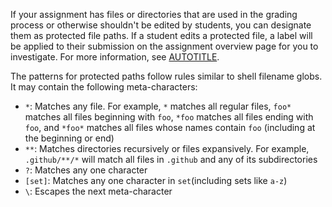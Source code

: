 If your assignment has files or directories that are used in the grading process or otherwise shouldn't be edited by students, you can designate them as protected file paths. If a student edits a protected file, a label will be applied to their submission on the assignment overview page for you to investigate. For more information, see [AUTOTITLE](/education/manage-coursework-with-github-classroom/teach-with-github-classroom/monitor-students-progress-with-the-assignment-overview-page).

The patterns for protected paths follow rules similar to shell filename globs. It may contain the following meta-characters:

* `*`: Matches any file. For example, `*` matches all regular files, `foo*` matches all files beginning with `foo`, `*foo` matches all files ending with `foo`, and `*foo*` matches all files whose names contain `foo` (including at the beginning or end)
* `**`: Matches directories recursively or files expansively. For example, `.github/**/*` will match all files in `.github` and any of its subdirectories
* `?`: Matches any one character
* `[set]`: Matches any one character in `set`(including sets like `a-z`)
* `\`: Escapes the next meta-character
